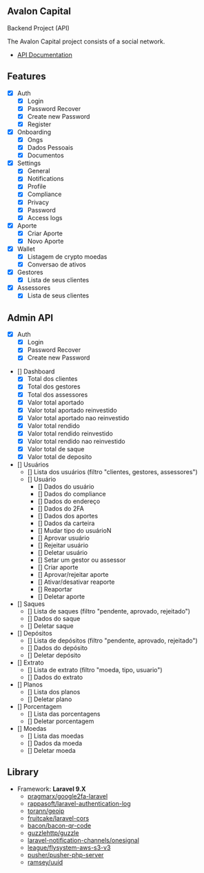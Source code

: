 ## Avalon Capital

Backend Project (API)

The Avalon Capital project consists of a social network.

-   [API Documentation](https://documenter.getpostman.com/view/9111037/2s93CHuaK1)

## Features

-   [x] Auth
    -   [x] Login
    -   [x] Password Recover
    -   [x] Create new Password
    -   [x] Register
-   [x] Onboarding
    -   [x] Ongs
    -   [x] Dados Pessoais
    -   [x] Documentos
-   [x] Settings
    -   [x] General
    -   [x] Notifications
    -   [x] Profile
    -   [x] Compliance
    -   [x] Privacy
    -   [x] Password
    -   [x] Access logs
-   [x] Aporte
    -   [x] Criar Aporte
    -   [x] Novo Aporte
-   [x] Wallet
    -   [x] Listagem de crypto moedas
    -   [x] Conversao de ativos
-   [x] Gestores
    -   [x] Lista de seus clientes
-   [x] Assessores
    -   [x] Lista de seus clientes

## Admin API
-   [x] Auth
    -   [x] Login
    -   [x] Password Recover
    -   [x] Create new Password
-   [] Dashboard
    -   [x] Total dos clientes
    -   [x] Total dos gestores
    -   [x] Total dos assessores
    -   [x] Valor total aportado
    -   [x] Valor total aportado reinvestido
    -   [x] Valor total aportado nao reinvestido
    -   [x] Valor total rendido
    -   [x] Valor total rendido reinvestido
    -   [x] Valor total rendido nao reinvestido
    -   [x] Valor total de saque
    -   [x] Valor total de deposito
-   [] Usuários
    -   [] Lista dos usuários (filtro "clientes, gestores, assessores")
    -   [] Usuário
        -   [] Dados do usuário
        -   [] Dados do compliance
        -   [] Dados do endereço
        -   [] Dados do 2FA
        -   [] Dados dos aportes
        -   [] Dados da carteira
        -   [] Mudar tipo do usuárioN
        -   [] Aprovar usuário
        -   [] Rejeitar usuário
        -   [] Deletar usuário
        -   [] Setar um gestor ou assessor
        -   [] Criar aporte
        -   [] Aprovar/rejeitar aporte
        -   [] Ativar/desativar reaporte
        -   [] Reaportar
        -   [] Deletar aporte
-   [] Saques
    -   [] Lista de saques (filtro "pendente, aprovado, rejeitado")
    -   [] Dados do saque
    -   [] Deletar saque
-   [] Depósitos
    -   [] Lista de depósitos (filtro "pendente, aprovado, rejeitado")
    -   [] Dados do depósito
    -   [] Deletar depósito
-   [] Extrato
    -   [] Lista de extrato (filtro "moeda, tipo, usuario")
    -   [] Dados do extrato
-   [] Planos
    -   [] Lista dos planos
    -   [] Deletar plano
-   [] Porcentagem
    -   [] Lista das porcentagens
    -   [] Deletar porcentagem
-   [] Moedas
    -   [] Lista das moedas
    -   [] Dados da moeda
    -   [] Deletar moeda



## Library

-   Framework: **Laravel 9.X**
    -   [pragmarx/google2fa-laravel](https://github.com/antonioribeiro/google2fa-laravel)
    -   [rappasoft/laravel-authentication-log](https://github.com/rappasoft/laravel-authentication-log)
    -   [torann/geoip](https://github.com/Torann/laravel-geoip)
    -   [fruitcake/laravel-cors](https://github.com/fruitcake/laravel-cors)
    -   [bacon/bacon-qr-code](https://github.com/bacon/bacon-qr-code)
    -   [guzzlehttp/guzzle](https://github.com/guzzlehttp/guzzle)
    -   [laravel-notification-channels/onesignal](https://github.com/laravel-notification-channels/onesignal)
    -   [league/flysystem-aws-s3-v3](https://github.com/league/flysystem-aws-s3-v3)
    -   [pusher/pusher-php-server](https://github.com/pusher/pusher-php-server)
    -   [ramsey/uuid](https://github.com/ramsey/uuid)
